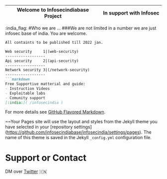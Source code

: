 Welcome to Infosecindiabase Project| In support with Infosec 
------------ | -------------

:india_flag:
#Who we are ... 
              ###We are not limited in a number we are just infosec base of india. You are welcome. 

```markdown
All containts to be published till 2022 jan. 

Web security     1|(web-security)
------------------
Api security     2|(api-security)
------------------
Network security 3|(/network-security)
------------------
```markdown
Free Supportive matterial and guide:
- Instruction Videos
- Exploitable labs
- Comunity support
[:india:]( /infosecindia )
```

For more details see [GitHub Flavored Markdown](https://guides.github.com/features/mastering-markdown/).


~~Your Pages site will use the layout and styles from the Jekyll theme you have selected in your [repository settings]
(https://github.com/infosecindiabase/infosecindia/settings/pages). The name of this theme is saved in the Jekyll `_config.yml` configuration file.

# Support or Contact
DM over [Twitter](https://twitter.com/infosec_india) :india:
